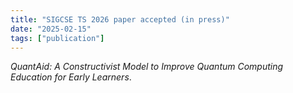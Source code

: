 ```yaml
---
title: "SIGCSE TS 2026 paper accepted (in press)"
date: "2025-02-15"
tags: ["publication"]
---
```

<i>QuantAid: A Constructivist Model to Improve Quantum Computing Education for Early Learners</i>.
